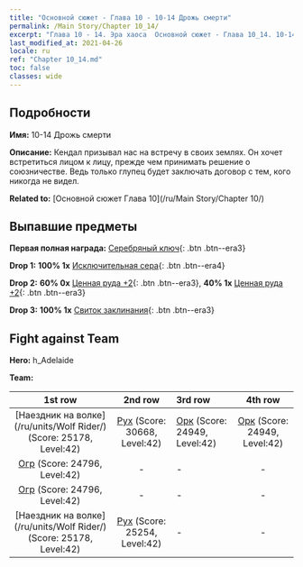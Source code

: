 ```yaml
---
title: "Основной сюжет - Глава 10 - 10-14 Дрожь смерти"
permalink: /Main Story/Chapter 10_14/
excerpt: "Глава 10 - 14. Эра хаоса  Основной сюжет - Глава 10_14. 10-14 Дрожь смерти"
last_modified_at: 2021-04-26
locale: ru
ref: "Chapter 10_14.md"
toc: false
classes: wide
---
```


## Подробности

 **Имя:** 10-14 Дрожь смерти

 **Описание:** Кендал призывал нас на встречу в своих землях. Он хочет встретиться лицом к лицу, прежде чем принимать решение о союзничестве. Ведь только глупец будет заключать договор с тем, кого никогда не видел.

 **Related to:** [Основной сюжет Глава 10](/ru/Main Story/Chapter 10/)

## Выпавшие предметы

 **Первая полная награда:** [Серебряный ключ](/ItemsRU/con_693/){: .btn .btn--era3}

 **Drop 1:** **100% 1x** [Исключительная сера](/ItemsRU/mat_36/){: .btn .btn--era4}

 **Drop 2:** **60% 0x** [Ценная руда +2](/ItemsRU/mat_26/){: .btn .btn--era3}, **40% 1x** [Ценная руда +2](/ItemsRU/mat_26/){: .btn .btn--era3}

 **Drop 3:** **100% 1x** [Свиток заклинания](/ItemsRU/con_694/){: .btn .btn--era3}


## Fight against Team
 **Hero:** h_Adelaide

 **Team:**


  | 1st row | 2nd row | 3rd row | 4th row |
  |:----:|:----:|:----|:----:|
  | [Наездник на волке](/ru/units/Wolf Rider/) (Score: 25178, Level:42)  | [Рух](/ru/units/Roc/) (Score: 30668, Level:42)  | [Орк](/ru/units/Orc/) (Score: 24949, Level:42)  | [Орк](/ru/units/Orc/) (Score: 24949, Level:42)  |
  | [Огр](/ru/units/Ogre/) (Score: 24796, Level:42)  | - | - | - |
  | [Огр](/ru/units/Ogre/) (Score: 24796, Level:42)  | - | - | - |
  | [Наездник на волке](/ru/units/Wolf Rider/) (Score: 25178, Level:42)  | [Рух](/ru/units/Roc/) (Score: 25254, Level:42)  | - | - |


